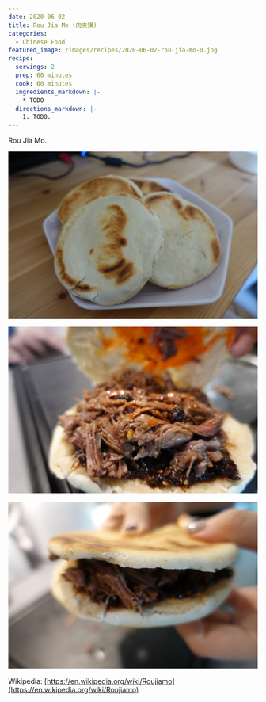 ```yaml
---
date: 2020-06-02
title: Rou Jia Mo (肉夹馍)
categories:
  - Chinese Food
featured_image: /images/recipes/2020-06-02-rou-jia-mo-0.jpg
recipe:
  servings: 2
  prep: 60 minutes
  cook: 60 minutes
  ingredients_markdown: |-
    * TODO
  directions_markdown: |-
    1. TODO.
---
```

Rou Jia Mo.

![pic](/images/recipes/2020-06-02-rou-jia-mo-1.jpg)

![pic](/images/recipes/2020-06-02-rou-jia-mo-2.jpg)

![pic](/images/recipes/2020-06-02-rou-jia-mo-3.jpg)

Wikipedia: [https://en.wikipedia.org/wiki/Roujiamo](https://en.wikipedia.org/wiki/Roujiamo)